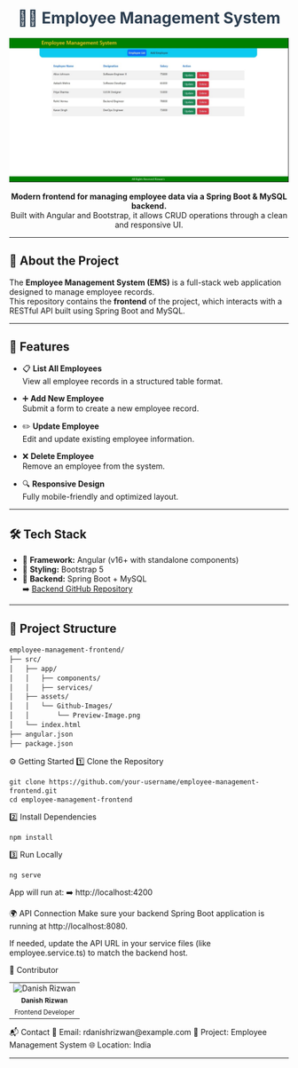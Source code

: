 <h1 align="center" style="color:#2c3e50;">👨‍💼 Employee Management System</h1>

<p align="center">
  <img src="./empMan.jpg" alt="EMS Preview" width="700"/>
</p>

<p align="center">
  <b>Modern frontend for managing employee data via a Spring Boot & MySQL backend.</b><br>
  Built with Angular and Bootstrap, it allows CRUD operations through a clean and responsive UI.
</p>

---

## 📄 About the Project

The **Employee Management System (EMS)** is a full-stack web application designed to manage employee records.  
This repository contains the **frontend** of the project, which interacts with a RESTful API built using Spring Boot and MySQL.

---

## 🌟 Features

- 📋 **List All Employees**  
  View all employee records in a structured table format.

- ➕ **Add New Employee**  
  Submit a form to create a new employee record.

- ✏️ **Update Employee**  
  Edit and update existing employee information.

- ❌ **Delete Employee**  
  Remove an employee from the system.

- 🔍 **Responsive Design**  
  Fully mobile-friendly and optimized layout.

---

## 🛠️ Tech Stack

- 🎯 **Framework:** Angular (v16+ with standalone components)
- 🎨 **Styling:** Bootstrap 5
- 🔗 **Backend:** Spring Boot + MySQL  
  ➡️ [Backend GitHub Repository](https://github.com/your-username/EmployeeManagementSystemApplication-Backend)

---

## 📁 Project Structure

```bash
employee-management-frontend/
├── src/
│   ├── app/
│   │   ├── components/
│   │   ├── services/
│   ├── assets/
│   │   └── Github-Images/
│   │       └── Preview-Image.png
│   └── index.html
├── angular.json
├── package.json
```
⚙️ Getting Started
1️⃣ Clone the Repository
```
git clone https://github.com/your-username/employee-management-frontend.git
cd employee-management-frontend
```
2️⃣ Install Dependencies
```
npm install
```
3️⃣ Run Locally
```
ng serve
```
App will run at:
➡️ http://localhost:4200

🌍 API Connection
Make sure your backend Spring Boot application is running at http://localhost:8080.

If needed, update the API URL in your service files (like employee.service.ts) to match the backend host.

👤 Contributor
<table> <tr> <td align="center"> <img src="https://avatars.githubusercontent.com/u/164065390?v=4" width="80px;" alt="Danish Rizwan"/> <br /><sub><b>Danish Rizwan</b></sub><br /> <sub>Frontend Developer</sub> </td> </tr> </table>
📬 Contact
📧 Email: rdanishrizwan@example.com
💼 Project: Employee Management System
🌐 Location: India

---
